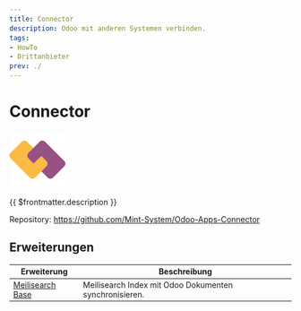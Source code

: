 ```yaml
---
title: Connector
description: Odoo mit anderen Systemen verbinden.
tags:
- HowTo
- Drittanbieter
prev: ./
---
```

# Connector
![](attachments/icons_odoo_utm.png)

{{ $frontmatter.description }}

Repository: <https://github.com/Mint-System/Odoo-Apps-Connector>

## Erweiterungen

| Erweiterung                               | Beschreibung                                           |
| ----------------------------------------- | ------------------------------------------------------ |
| [Meilisearch Base](Meilisearch%20Base.md) | Meilisearch Index mit Odoo Dokumenten synchronisieren. |


